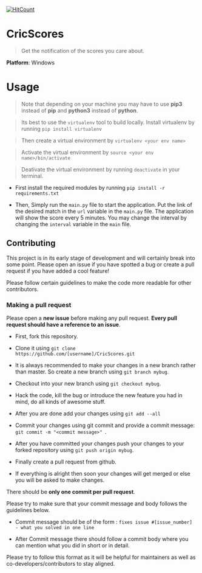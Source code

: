 [![HitCount](http://hits.dwyl.io/ayan-b/CricScores.svg)](http://hits.dwyl.io/ayan-b/CricScores)

# CricScores
 > Get the notification of the scores you care about.

 **Platform**: Windows

# Usage

>Note that depending on your machine you may have to use **pip3** instead of **pip** and **python3** instead of **python**.


>Its best to use the `virtualenv` tool to build locally. Install virtualenv by running `pip install virtualenv`

>Then create a virtual environment by `virtualenv <your env name>`

>Activate the virtual environment by `source <your env name>/bin/activate`

>Deativate the virtual environment by running `deactivate` in your terminal.

 * First install the required modules by running `pip install -r requirements.txt`

 * Then, Simply run the <code>main.py</code> file to start the application. Put the link of the desired match in the <code>url</code> variable in the <code>main.py</code> file. The application will show the score every 5 minutes. You may change the interval by changing the <code>interval</code> variable in the <code>main</code> file.

## Contributing

This project is in its early stage of development and will certainly break into some point. Please open an issue if you have spotted a bug or create a pull request if you have added a cool feature! 

Please follow certain guidelines to make the code more readable for other contributors.

### Making a pull request

Please open a **new issue** before making any pull request. **Every pull request should have a reference to an issue**.

* First, fork this repository.

* Clone it using `git clone https://github.com/[username]/CricScores.git`

* It is always recommended to make your changes in a new branch rather than master. So create a new branch using `git branch mybug`.

* Checkout into your new branch using `git checkout mybug`.

* Hack the code, kill the bug or introduce the new feature you had in mind, do all kinds of awesome stuff.

* After you are done add your changes using `git add --all`

* Commit your changes using git commit and provide a commit message: `git commit -m "<commit message>" `.

* After you have committed your changes push your changes to your forked repository using `git push origin mybug`.

* Finally create a pull request from github.

* If everything is alright then soon your changes will get merged or else you will be asked to make changes.

There should be **only one commit per pull request**.

Please try to make sure that your commit message and body follows the guidelines below.

* Commit message should be of the form : `fixes issue #[issue_number] - what you solved in one line`

* After Commit message there should follow a commit body where you can mention what you did in short or in detail.

Please try to follow this format as it will be helpful for maintainers as well as co-developers/contributors to stay aligned.

